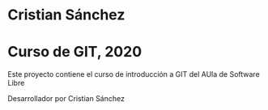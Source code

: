 # Cristian Sánchez
# Curso de GIT, 2020

Este proyecto contiene el curso de introducción a GIT del AUla de Software Libre

Desarrollador por Cristian Sánchez
